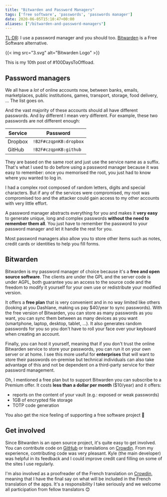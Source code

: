```yaml
---
title: "Bitwarden and Password Managers"
tags: ['free software', 'passwords', 'passwords manager']
date: 2020-06-05T15:10:47+00:00
aliases: ["/bitwarden-and-password-managers"]
---
```

[TL;DR](https://en.wiktionary.org/wiki/tl;dr): I use a password manager and you should too. [Bitwarden](http://bitwarden.com/) is a Free Software alternative.

{{< img src="3.svg" alt="Bitwarden Logo" >}}

This is my 10th post of #100DaysToOffload.<!--more-->

## Password managers
We all have a *lot* of online accounts now, between banks, emails, marketplaces, public institutions, games, transport, storage, food delivery, … The list goes on.

And the vast majority of these accounts should all have different passwords. And by different I mean very different.
For example, these two passwords are not different enough:

| Service | Password             |
|---------|----------------------|
| Dropbox | `!B2F#czqpnKB:dropbox` |
| GitHub  | `!B2F#czqpnKB:github`  |

They are based on the same root and just use the service name as a suffix. That's what I used to do before using a password manager because it was easy to remember: once you memorised the root, you just had to know where you wanted to log in.

I had a complex root composed of random letters, digits and special characters. But if any of the services were compromised, my root was compromised too and the attacker could gain access to my other accounts with very little effort.

A password manager abstracts everything for you and makes it **very easy** to generate unique, long and complex passwords **without the need to remember them all**. You just have to remember the password to your password manager and let it handle the rest for you.

Most password managers also allow you to store other items such as notes, credit cards or identities to help you fill forms.

## Bitwarden
Bitwarden is my password manager of choice because it's a **free and open source software**. The clients are under the GPL and the server code is under AGPL, both guarantee you an access to the source code and the freedom to modify it yourself for your own use or redistribute your modified version.

It offers a **free plan** that is very convenient and in no way limited like others (looking at you Dashlane, making us pay $40/year to sync passwords). With the free version of Bitwarden, you can store as many passwords as you want, you can sync them between as many devices as you want (smartphone, laptop, desktop, tablet, …). It also generates random passwords for you so you don't have to roll your face over your keyboard when creating an account.

Finally, you can host it yourself, meaning that if you don't trust the online Bitwarden service to store your passwords, you can run it on your own server or at home. I see this more useful for **enterprises** that will want to store their passwords on-premise but technical individuals can also take advantage of this and not be dependent on a third-party service for their password management.

Oh, I mentioned a free plan but to support Bitwarden you can subscribe to a Premium offer. It costs **less than a dollar per month** ($10/year) and it offers:

* reports on the content of your vault (e.g.: exposed or weak passwords)
* 1GB of encrypted file storage
* TOTP code generation

You also get the nice feeling of supporting a free software project 🎉

## Get involved
Since Bitwarden is an open source project, it's quite easy to get involved. You can contribute code on [GitHub](https://github.com/bitwarden) or translations on [Crowdin](https://crowdin.com/profile/kspearrin). From my experience, contributing code was very pleasant. Kyle (the main developer) was helpful in its feedback and I could improve credit card filling on some of the sites I use regularly.

I'm also involved as a proofreader of the French translation on [Crowdin](https://crowdin.com/profile/kspearrin), meaning that I have the final say on what will be included in the French translation of the apps. It's a responsibility I take seriously and we welcome all participation from fellow translators 😊
